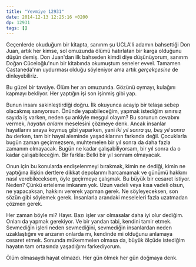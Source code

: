 ```yaml
---
title: "Yevmiye 12931"
date: 2014-12-13 12:25:16 +0200
dp: 12931
tags: []
---
```


Geçenlerde okuduğum bir kitapta, sanırım şu UCLA'li adamın bahsettiği
Don Juan, artık her kimse, sol omuzunda ölümü hatırlatan bir karga
olduğunu düşün demiş. Don Juan'dan ilk bahseden kimdi diye
düşünüyorum, sanırım Doğan Cüceloğlu'nun bir kitabında okumuştum
seneler evvel. Tamamen Castaneda'nın uydurması olduğu söyleniyor ama
artık *gerçekçesine* de dinleyebiliriz. 

Bu güzel bir tavsiye. Ölüm her an omuzunda. Gözünü oymayı, kulağını
kapmayı bekliyor. Her yaptığın işi son işinmiş gibi yap.

Bunun insanı sakinleştirdiği doğru. İlk okuyunca acayip bir telaşa
sebep olacakmış sanıyorsun. Önünde yapabileceğim, yapmak istediğim
sınırsız sayıda iş varken, neden şu ankiyle meşgul olayım? Bu sorunun
cevabını vermek, *hayatın anlamı* meselesini çözmeye denk. Ancak
insanlar hayatlarını sıraya koymuş gibi yaparken, yani *iki yıl sonra
şu, beş yıl sonra bu* derken, tam bir hayal aleminde yaşadıklarının
farkında değil. Çocuklarla bugün zaman geçirmezsem, muhtemelen bir yıl
sonra da daha fazla zamanım olmayacak. Bugün ne kadar
çalışabiliyorsam, bir yıl sonra da o kadar çalışabileceğim. Bir
farkla: Belki bir yıl sonram olmayacak.

Onun için bu konularda endişelenmeyi bırakmak, kimin ne dediği, kimin
ne yaptığına ilişkin dertlere dikkat depolarımı harcamamak ve günümü
hakkını nasıl verebileceksem, öyle geçirmeye çalışmak. Bu büyük bir
cesaret istiyor. Neden? Çünkü erteleme imkanım yok. Uzun vadeli veya
kısa vadeli olsun, ne yapacaksan, hakkını vererek yapman gerek. Ne
söyleyeceksen, son sözün gibi söylemek gerek. İnsanlarla arandaki
meseleleri fazla uzatmadan çözmen gerek.

Her zaman böyle mi? Hayır. Bazı işler var olmasalar daha iyi olur
dediğim. Onları da yapmak gerekiyor. Ve bir yandan tabi, kendini tamir
etmek. Sevmediğin işleri neden sevmediğini, sevmediğin insanlardan
neden uzaklaştığını ve arızanın onlarda mı, kendinde mi olduğunu
anlamaya cesaret etmek. Sonunda mükemmelen olmasa da, büyük ölçüde
istediğim hayatın tam ortasında yaşadığımı farkediyorum.

Ölüm olmasaydı hayat olmazdı. Her gün ölmek her gün doğmaya denk.


